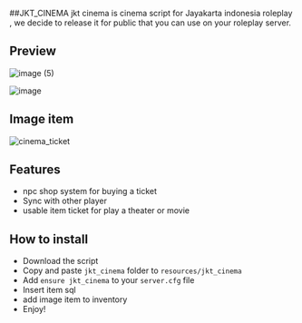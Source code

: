 ##JKT_CINEMA
jkt cinema is cinema script for Jayakarta indonesia roleplay , we decide to release it for public that you can use on your roleplay server.

## Preview
![image (5)](https://github.com/user-attachments/assets/3513ebf6-9dc5-4938-acb7-d147213744e6)

![image](https://github.com/user-attachments/assets/209d6859-dfae-4446-8495-4ad900c84251)

## Image item

![cinema_ticket](https://github.com/user-attachments/assets/c007ea7a-b82e-411f-a7a7-34453c58d3e8)


## Features
- npc shop system for buying a ticket
- Sync with other player
- usable item ticket for play a theater or movie

## How to install
* Download the script
* Copy and paste ```jkt_cinema``` folder to ```resources/jkt_cinema```
* Add ```ensure jkt_cinema``` to your ```server.cfg``` file
* Insert item sql
* add image item to inventory
* Enjoy!



